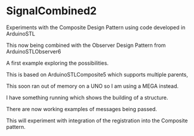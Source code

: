 # SignalCombined2

Experiments with the Composite Design Pattern using code developed in ArduinoSTL

This now being combined with the Observer Design Pattern from ArduinoSTLObserver6

A first example exploring the possibilities.

This is based on ArduinoSTLComposite5 which supports multiple parents,

This soon ran out of memory on a UNO so I am using a MEGA instead.

I have something running which shows the building of a structure.

There are now working examples of messages being passed.

This will experiment with integration of the registration into the Composite pattern.
